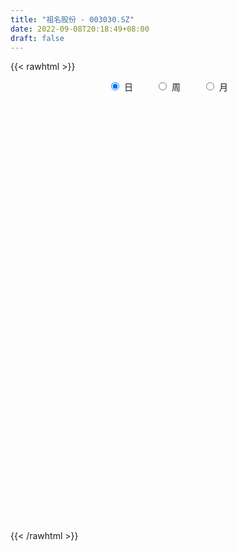 ```yaml
---
title: "祖名股份 - 003030.SZ"
date: 2022-09-08T20:18:49+08:00
draft: false
---
```

{{< rawhtml >}}
    <div style="text-align: center">
        <label style="padding: 1rem;"><input style="margin-right: .5rem" type="radio" name="period" value="D" checked onclick="period_change(this)">日</label>
        <label style="padding: 1rem;"><input style="margin-right: .5rem" type="radio" name="period" value="W" onclick="period_change(this)">周</label>
        <label style="padding: 1rem;"><input style="margin-right: .5rem" type="radio" name="period" value="M" onclick="period_change(this)">月</label>
    </div>
    <div id="chart" style="height: 700px;"></div> 
    <script type="text/javascript">
        const D_v = [1905.05,777.65,762.63,1815.74,6513.55,37321.27,181066.95,186775.71,130087.99,106812.18,82296.38,96419.1,128971.92,89699.59,95836.26,87041.07,66635.35,59334.63,49364.73,72470.85,58319.28,47894.69,49046.91,52138.63,49751.36,37410.32,42901.42,29911.35,31630.8,26375.01,22960.64,46375.93,25525.35,15380.77,15233.95,24633.7,16300.33,10588.94,22119.98,18136.89,18012.27,12660.73,16641.91,13228.29,7951.63,8702.07,9241.07,28755.32,21868.09,14563.86,25548.3,21465.74,16484.18,10599.45,23566.7,18713.42,27643.2,21894.6,15230.07,23949.7,20732.15,12668.99,16300.72,26655.62,22429.65,20880.47,49439.08,42150.32,68330.19,28619.08,17167.9,15730.32,15570.22,8329.8,20266.58,7293.38,8904.3,7194.38,16621.0,14130.34,8325.66,6807.96,12758.67,18501.03,43959.55,23376.43,15890.35,16004.72,11497.89,10620.29,11155.03,15357.21,10483.51,10341.29,11374.29,11033.09,8786.98,16359.61,14301.09,6301.49,9210.34,4743.55,8518.93,5494.78,10648.55,6839.29,5694.32,5610.53,5686.0,4914.11,8994.58,11049.42,7055.29,8551.29,6024.22,5171.52,9322.13,5920.0,8711.94,8294.29,12162.65,8276.97,8373.71,19535.54,12387.31,13216.06,8591.61,5977.88,15421.49,6001.0,6028.42,8200.0,8193.31,12992.0,9605.0,8196.31,5503.03,5636.43,8786.94,5296.0,12500.06,6602.87,7375.7,8840.76,11302.0,8644.29,8309.89,5677.0,12593.5,8777.0,5071.87,6717.09,8492.35,13337.56,8529.29,5735.0,5231.0,5416.0,4399.0,6268.17,4702.29,3869.0,5340.89,11244.09,7545.49,12200.0,4565.67,9118.0,3482.29,5102.29,2890.58,6104.0,6758.29,3502.29,2833.29,8179.94,19903.87,9340.4,8779.8,5083.94,5929.09,7096.58,6532.29,34361.54,34166.09,18910.15,13583.12,11160.0,10030.23,11581.5,13885.12,11325.96,8009.38,15775.36,13560.23,7179.9,6629.9,9183.63,25947.63,19772.7,13522.74,12848.5,25677.09,12416.96,12831.02,7899.13,41111.82,19605.8,10973.29,11812.8,7529.0,9226.78,8930.0,6953.38,9534.33,20360.39,7688.6,8049.95,5501.08,4452.51,5682.29,6904.0,9346.04,6658.0,8722.8,5729.74,5589.0,10661.0,5816.0,5718.0,4426.38,3944.38,3333.36,3810.18,9273.54,6293.03,17742.54,25052.03,13951.0,7729.89,12069.89,13680.45,30439.45,24146.0,16967.0,15279.89,9023.0,20432.79,16675.79,25101.0,14960.39,16031.15,6454.54,11298.47,5054.6,5084.0,9961.47,4909.0,4932.09,4895.29,3321.56,2683.72,7023.25,5369.0,4236.0,2281.76,3777.38,17665.94,13870.38,6483.87,4885.29,6028.0,8232.09,9537.09,4785.0,4142.38,2861.0,2999.0,5198.0,7571.0,14454.6,9819.6,6618.0,5296.6,6022.0,3372.0,6194.09,3549.79,4128.04,3633.8,8313.04,5111.8,2932.0,2424.0,7003.0,6333.0,4886.0,4401.0,3148.0,3215.0,4029.89,4116.0,4311.0,6107.89,6225.0,4640.29,4362.0,5989.0,4677.0,11902.48,11999.38,8674.0,9458.29,13401.0,11492.92,9550.0,5072.29,4130.0,8655.68,6527.0,6086.18,3479.75,7779.09,4287.0,3957.74,5532.0,4334.0,5918.0,3974.0,3640.0,6950.0,10241.46,11695.46,6052.0,4703.29,3271.96,7567.0,6689.46,4542.0,4703.0,4362.0,15781.46,11357.75,5484.29,6124.0,7222.89,7986.32,4980.89,19155.83,9740.0,6293.0,4824.0,4769.6,7221.9,22921.82,22930.02,74085.27,159180.5,93286.8,69465.88,37725.38,26590.52,22264.72,17730.8,17134.0,10275.0,22103.26,10431.84,12001.78,14303.0,11990.0,14336.0,10717.8,13204.1,12582.8,9465.84,6122.8,7802.9,7645.0,6754.78,13120.09,11973.0,6001.29,7436.8,17465.7,9225.7,5470.9,6451.98,4769.0,5156.0,5674.8,22559.0,13934.0,10647.29,6224.09,5555.0,6990.98,7959.0,12152.49,49604.0,41110.78,57026.83,41347.65,25975.0,20902.0,15503.77,15150.0,15377.0]
const D_histogram = [0.0,0.1397606838,0.3735155137,0.6683951609,1.0011977658,1.3565488738,1.7247346575,2.0215734968,1.8974225321,1.5307322022,1.2536710917,1.2212293994,1.0710789198,1.0350993019,1.002559955,1.0488170059,0.7982222738,0.5388098009,0.3596316264,-0.067008888,-0.4411648501,-0.5735430258,-0.6929134923,-0.6067556302,-0.5257364229,-0.5511806581,-0.6107697336,-0.683415248,-0.8054653404,-0.9068513679,-0.9240861752,-1.1223305044,-1.2972715137,-1.3235872747,-1.3219126242,-1.197022569,-1.1238047928,-1.0268151209,-0.8621483573,-0.8582884016,-0.8877329765,-0.8547132499,-0.8569916601,-0.8448600247,-0.7866689138,-0.6702336338,-0.5314408184,-0.3279014998,-0.0937028408,0.0563897265,0.1974619087,0.2905734572,0.2925595052,0.2743113624,0.3375241733,0.3711309294,0.4576020697,0.4867541614,0.4971256475,0.5310633186,0.459357847,0.3809469707,0.3054045092,0.3223540958,0.2354703346,0.065187566,0.1692218097,0.157917407,-0.0990304005,-0.3201106442,-0.3959862467,-0.471058655,-0.5578493485,-0.5919186586,-0.5023779558,-0.4282544716,-0.3737237412,-0.3507109377,-0.423803008,-0.4923456075,-0.4907801047,-0.447426564,-0.3197835519,-0.0176366107,0.1062239202,0.140959029,0.1578950321,0.1732762154,0.1577636805,0.1488682444,0.15190541,0.1874433283,0.1893696033,0.1901178137,0.2094385726,0.2363573594,0.222692598,0.2233665744,0.153349462,0.1170121097,0.0517304407,0.0073491952,0.0109247267,-0.0035169458,-0.0808168649,-0.1269083573,-0.1513717471,-0.1472499337,-0.1301973417,-0.0967026942,-0.0959194061,-0.1173759358,-0.1315961664,-0.1408736193,-0.1258239636,-0.1004959335,-0.1125821389,-0.12935974,-0.0815331001,-0.0612672884,0.0167442233,0.0578988883,0.1113154587,0.2236086727,0.2617474125,0.210606565,0.1446366497,0.0999423532,-0.0160936604,-0.0756374808,-0.0977556637,-0.1435353298,-0.1867405008,-0.2518067645,-0.3419065772,-0.364975105,-0.3490939926,-0.308198682,-0.1956304119,-0.1074117164,0.004561392,0.068107197,0.0710098816,0.140887769,0.1740935232,0.1885581664,0.1773246888,0.1744195578,0.1994635864,0.1521897635,0.1453209525,0.1287063637,0.0855010975,0.1259785293,0.1641671462,0.1902488015,0.1948158327,0.183938125,0.1750181289,0.1367614091,0.120101371,0.091412084,0.0717949292,0.095104808,0.1183547489,0.1783691654,0.1972474681,0.1786924266,0.1544710693,0.1001742322,0.0609153349,0.0374683413,-0.0030040972,-0.0430848028,-0.0500882033,-0.032049039,0.0410188513,0.0431837659,0.0115451587,0.0133200542,0.0397435437,0.0571661889,0.0455674797,0.1911433127,0.2727273773,0.2927116763,0.2525882008,0.2292866368,0.1751079789,0.1129516579,0.1062318871,0.0679984391,0.0354746426,-0.0939546197,-0.2388327149,-0.3118644287,-0.3212850913,-0.2851422224,-0.1514863566,-0.0565462159,0.0201286223,0.0525718751,0.0829126718,0.099945374,0.0768836637,0.0775884997,0.1887024538,0.2044960296,0.2051993438,0.1333985041,0.0968327151,0.0591588221,0.0041233613,-0.021904097,-0.0136575124,-0.1036688245,-0.1418214301,-0.1789701027,-0.1825017471,-0.1905270385,-0.1775395531,-0.1459142536,-0.0867016462,-0.050118506,-0.0167590631,0.0013820896,0.0064778669,0.0311949343,0.0279146622,0.0091090642,-0.0293114511,-0.0473128643,-0.0444445374,-0.0355644692,0.0028644351,0.0080151641,0.0679625198,0.1398126005,0.1627074331,0.1476034469,0.160192026,0.1852836845,0.2139216793,0.2415172739,0.1783940628,0.141722745,0.0881306028,0.1037607099,0.093437234,0.0761092391,0.0321514824,-0.062642303,-0.1044150253,-0.183279531,-0.2387208511,-0.2760305534,-0.3549121108,-0.3789630636,-0.4086423896,-0.3749064125,-0.3195677293,-0.2464797077,-0.1572400662,-0.1170798006,-0.1101581327,-0.0846145948,-0.0491835869,0.0455826338,0.1175841316,0.1527675842,0.1818269354,0.1674576373,0.1760174736,0.141301226,0.1096761451,0.0782055294,0.0578758744,0.0556737873,0.0520587211,0.0642214748,-0.0159805904,-0.0681477773,-0.1324002413,-0.1622669374,-0.153967737,-0.1690560973,-0.2263450066,-0.2197733142,-0.1953548074,-0.1599468918,-0.0712793698,-0.0220002967,0.0032485957,0.0172102566,0.0603404254,0.0759583559,0.0873801921,0.1049467387,0.113717429,0.1092361448,0.1181327306,0.0931972024,0.0360257508,0.0330401424,0.0526111967,0.0615619359,0.0721810157,0.0735519447,0.0880321048,0.1327435193,0.1573808342,0.1256662029,0.0287367228,-0.171699178,-0.3539984197,-0.4207547275,-0.4687065758,-0.4355579672,-0.3319004911,-0.2416955116,-0.1181513996,-0.0188468357,0.0320223235,0.0906367833,0.1214704759,0.1189586267,0.0998742191,0.0820242582,0.0522950899,0.0542119472,0.04829828,0.0261893349,0.0543792274,0.0493142676,0.0388751664,0.0402043507,0.0678936556,0.101564238,0.1095456208,0.1281990325,0.1216389524,0.1644362116,0.1334431464,0.1232524928,0.1167810318,0.1184573555,0.1242445123,0.1313835322,0.1546506009,0.1609271743,0.1482005009,0.1226159816,0.1034358391,0.1171193116,0.2563541344,0.4798006181,0.7585385824,0.8360586442,0.6576836789,0.4059042874,0.2122874133,0.0373499535,-0.0836090436,-0.1495258909,-0.2224576565,-0.2692907652,-0.302440494,-0.3213957756,-0.3399388857,-0.2977645541,-0.2631000767,-0.2177675489,-0.1765630364,-0.1345980565,-0.0978785876,-0.0948666623,-0.0918638129,-0.0849856305,-0.0924379233,-0.0986982845,-0.1087638473,-0.1268206549,-0.1129127106,-0.0756125457,-0.0866985474,-0.0807464163,-0.088493809,-0.0665675498,-0.0500144692,-0.0490701191,-0.0380632067,0.0164128995,0.0192984986,-0.0097089091,-0.0207874225,-0.0321256756,-0.0595517302,-0.0540063762,-0.0183901376,0.1478442433,0.2018250723,0.3021349933,0.34257309,0.2883390478,0.2056701467,0.1396761822,0.0828076708,0.0133913934]
const D_fast = [0.0,0.1747008547,0.501834563,0.9638130005,1.5469150469,2.2414033733,3.0407728214,3.8430050349,4.1932097032,4.2092024239,4.2455590863,4.5184247438,4.6360439942,4.8588392017,5.0769398436,5.3854011459,5.3343619823,5.2096519597,5.1203816917,4.6769889554,4.1925417807,3.9167778486,3.624179009,3.5586479636,3.5082330651,3.3449936654,3.1327121565,2.8892128302,2.5657964026,2.2376975331,1.989441182,1.5106142268,1.011355339,0.6541427593,0.3253392537,0.1509736667,-0.0567597553,-0.2164738636,-0.2673441893,-0.4780563341,-0.7294341531,-0.9100927389,-1.1266190641,-1.3257024349,-1.4641785524,-1.515301681,-1.5093690702,-1.3878051265,-1.1770321777,-1.0128421787,-0.8224045194,-0.6566496066,-0.5815236822,-0.5311939844,-0.3836001302,-0.2572106418,-0.056338984,0.094501648,0.229154546,0.3958580467,0.4389920368,0.4558179033,0.456626569,0.5541646795,0.526148502,0.3721626249,0.518502321,0.5466772701,0.2649718625,-0.0361360422,-0.2110082064,-0.4038452785,-0.6300983091,-0.8121472839,-0.8482010701,-0.8811412037,-0.9200414087,-0.9847063395,-1.1637491618,-1.3553781632,-1.4765076867,-1.5450107869,-1.4973136628,-1.1995758742,-1.0491593633,-0.9791844972,-0.9227747362,-0.864074499,-0.8401461138,-0.8118244887,-0.7708109706,-0.6884122203,-0.6391435445,-0.5908658806,-0.5191854786,-0.433177352,-0.3911689638,-0.3346533439,-0.3663330907,-0.3734174156,-0.4257664745,-0.4683104212,-0.462003708,-0.4773246169,-0.5748287522,-0.6526473339,-0.7149536606,-0.7476443306,-0.763141074,-0.7538221001,-0.7770186635,-0.8278191771,-0.8749384493,-0.919434307,-0.9358406422,-0.9356365955,-0.9758683356,-1.0249858717,-0.9975425069,-0.9925935173,-0.9103959497,-0.8547665626,-0.7735211276,-0.6053257454,-0.5017501525,-0.5002393587,-0.5300501115,-0.5497588198,-0.6698182485,-0.7482714391,-0.7948285379,-0.8764920365,-0.9663823327,-1.0944002875,-1.2699767445,-1.3842890485,-1.4556814343,-1.4918357942,-1.428175127,-1.3668093607,-1.2536959043,-1.1731233,-1.152468145,-1.0473683154,-0.9706391804,-0.9090349956,-0.875937301,-0.8352375425,-0.7603276173,-0.7695539994,-0.7400925722,-0.7245305701,-0.7463605619,-0.6743884978,-0.5951580943,-0.5215142387,-0.4682432493,-0.4331364258,-0.3983018897,-0.4023682572,-0.3890029525,-0.3948392186,-0.3965076411,-0.3494215602,-0.2965829321,-0.1919762242,-0.1237860545,-0.0976679893,-0.0832715794,-0.1125248585,-0.136554922,-0.1506348303,-0.1918582931,-0.2427101993,-0.2622356507,-0.2522087462,-0.168886143,-0.155925287,-0.1846776045,-0.1795726954,-0.14321332,-0.1114991276,-0.1117059668,0.0816556943,0.2314216033,0.3245838214,0.347607396,0.3816274913,0.3712258281,0.3373074216,0.3571456225,0.3359117842,0.3122566485,0.1593387313,-0.0452475427,-0.1962453637,-0.285987299,-0.3211299857,-0.2253457091,-0.1445421224,-0.0628351287,-0.017248907,0.0338200576,0.0758391033,0.0719983089,0.0921002699,0.2503898374,0.3173074206,0.3693105707,0.3308593571,0.3185017468,0.2956175594,0.2416129389,0.2101094563,0.2149416628,0.0990131446,0.0254051814,-0.0564860168,-0.1056430979,-0.1613001489,-0.1926975519,-0.1975508157,-0.16001362,-0.1359601062,-0.1067904291,-0.088303754,-0.08158851,-0.049072709,-0.0453743155,-0.0619026475,-0.1076510256,-0.1374806548,-0.1457234623,-0.1457345114,-0.1065894984,-0.0994349782,-0.0224969926,0.0843062382,0.1478779291,0.1696748046,0.2223113902,0.2937239699,0.3758423845,0.4638172976,0.4452926021,0.4440519706,0.4124924791,0.4540627637,0.4670985962,0.4687979112,0.4328780251,0.3224236639,0.2545471853,0.1298627968,0.014741264,-0.0915760767,-0.2591856618,-0.3779773805,-0.5098173039,-0.5698079299,-0.594361179,-0.5828930844,-0.5329634594,-0.522073144,-0.5426910092,-0.53830112,-0.5151660089,-0.4090041297,-0.307606599,-0.2342312504,-0.1597151653,-0.132220054,-0.0796558494,-0.0790467906,-0.0832528351,-0.0951720685,-0.1010327549,-0.0893163951,-0.0799167811,-0.0516986587,-0.1358958715,-0.2051000026,-0.302452527,-0.3728859575,-0.4030786913,-0.4604310759,-0.5743062369,-0.622677873,-0.6470980681,-0.6516768754,-0.5808291959,-0.537050197,-0.5109891557,-0.4927249306,-0.4345096554,-0.399902136,-0.3666352517,-0.3228320204,-0.2856319729,-0.2628042209,-0.2243744525,-0.2260106801,-0.274175694,-0.2689012668,-0.2361774133,-0.2118361901,-0.1831718564,-0.1634129413,-0.1269247549,-0.0490274606,0.0149550629,0.0146569823,-0.0750883171,-0.3184490124,-0.5892478591,-0.7611928488,-0.926321341,-1.0020622242,-0.9813798709,-0.9515987693,-0.8575925072,-0.7629996522,-0.7041249122,-0.6228512565,-0.561649945,-0.5344221374,-0.5285379903,-0.5258818866,-0.5425372824,-0.5270674383,-0.5209065355,-0.5364681469,-0.4946834476,-0.4874198404,-0.48814015,-0.4767598781,-0.4320971593,-0.3730355174,-0.3376677294,-0.2869645595,-0.2631149015,-0.1792085894,-0.1768408681,-0.1562183985,-0.1334946015,-0.1022039389,-0.0653556541,-0.0253707511,0.0365589678,0.0830673348,0.1073907866,0.1124602627,0.11913908,0.1621023803,0.3654257367,0.708822375,1.1771949848,1.4637297078,1.4497756622,1.2994723425,1.1589273218,0.9933273503,0.8514660923,0.7481677723,0.6196215926,0.5054657926,0.3967059402,0.2974017147,0.1938738832,0.1616070763,0.1304965345,0.1213871751,0.1184509285,0.1267663943,0.1390162163,0.118311476,0.0983483721,0.0839801469,0.0534183733,0.022483441,-0.0147730836,-0.0645350549,-0.0788552882,-0.0604582598,-0.0932188983,-0.1074533713,-0.1373242163,-0.1320398445,-0.1279903811,-0.1393135608,-0.1378224502,-0.079243119,-0.0715328953,-0.1029675303,-0.1192428993,-0.1386125713,-0.1809265585,-0.1888827985,-0.1578640943,0.0453313475,0.1497684446,0.3256121139,0.4516934831,0.4695442028,0.4382928384,0.4072179194,0.3710513257,0.3049828967]
const D_slow = [0.0,0.0349401709,0.1283190494,0.2954178396,0.545717281,0.8848544995,1.3160381639,1.8214315381,2.2957871711,2.6784702216,2.9918879946,3.2971953444,3.5649650744,3.8237398998,4.0743798886,4.3365841401,4.5361397085,4.6708421587,4.7607500653,4.7439978433,4.6337066308,4.4903208744,4.3170925013,4.1654035937,4.033969488,3.8961743235,3.7434818901,3.5726280781,3.371261743,3.144548901,2.9135273572,2.6329447311,2.3086268527,1.977730034,1.647251878,1.3479962357,1.0670450375,0.8103412573,0.594804168,0.3802320676,0.1582988235,-0.055379489,-0.269627404,-0.4808424102,-0.6775096387,-0.8450680471,-0.9779282517,-1.0599036267,-1.0833293369,-1.0692319052,-1.0198664281,-0.9472230638,-0.8740831875,-0.8055053469,-0.7211243035,-0.6283415712,-0.5139410537,-0.3922525134,-0.2679711015,-0.1352052719,-0.0203658101,0.0748709325,0.1512220598,0.2318105838,0.2906781674,0.3069750589,0.3492805113,0.3887598631,0.364002263,0.2839746019,0.1849780403,0.0672133765,-0.0722489606,-0.2202286253,-0.3458231142,-0.4528867321,-0.5463176674,-0.6339954019,-0.7399461539,-0.8630325557,-0.9857275819,-1.0975842229,-1.1775301109,-1.1819392636,-1.1553832835,-1.1201435263,-1.0806697682,-1.0373507144,-0.9979097943,-0.9606927331,-0.9227163806,-0.8758555486,-0.8285131478,-0.7809836943,-0.7286240512,-0.6695347114,-0.6138615618,-0.5580199183,-0.5196825528,-0.4904295253,-0.4774969151,-0.4756596164,-0.4729284347,-0.4738076711,-0.4940118873,-0.5257389767,-0.5635819134,-0.6003943969,-0.6329437323,-0.6571194059,-0.6810992574,-0.7104432413,-0.7433422829,-0.7785606877,-0.8100166786,-0.835140662,-0.8632861967,-0.8956261317,-0.9160094068,-0.9313262289,-0.927140173,-0.9126654509,-0.8848365863,-0.8289344181,-0.763497565,-0.7108459237,-0.6746867613,-0.649701173,-0.6537245881,-0.6726339583,-0.6970728742,-0.7329567067,-0.7796418319,-0.842593523,-0.9280701673,-1.0193139435,-1.1065874417,-1.1836371122,-1.2325447152,-1.2593976443,-1.2582572963,-1.241230497,-1.2234780266,-1.1882560844,-1.1447327036,-1.097593162,-1.0532619898,-1.0096571003,-0.9597912037,-0.9217437629,-0.8854135247,-0.8532369338,-0.8318616594,-0.8003670271,-0.7593252405,-0.7117630402,-0.663059082,-0.6170745508,-0.5733200185,-0.5391296663,-0.5091043235,-0.4862513025,-0.4683025702,-0.4445263682,-0.414937681,-0.3703453897,-0.3210335226,-0.276360416,-0.2377426487,-0.2126990906,-0.1974702569,-0.1881031716,-0.1888541959,-0.1996253966,-0.2121474474,-0.2201597071,-0.2099049943,-0.1991090528,-0.1962227632,-0.1928927496,-0.1829568637,-0.1686653165,-0.1572734465,-0.1094876184,-0.041305774,0.0318721451,0.0950191952,0.1523408544,0.1961178492,0.2243557637,0.2509137354,0.2679133452,0.2767820058,0.2532933509,0.1935851722,0.115619065,0.0352977922,-0.0359877634,-0.0738593525,-0.0879959065,-0.0829637509,-0.0698207821,-0.0490926142,-0.0241062707,-0.0048853548,0.0145117702,0.0616873836,0.112811391,0.1641112269,0.197460853,0.2216690317,0.2364587373,0.2374895776,0.2320135533,0.2285991752,0.2026819691,0.1672266116,0.1224840859,0.0768586491,0.0292268895,-0.0151579988,-0.0516365622,-0.0733119737,-0.0858416002,-0.090031366,-0.0896858436,-0.0880663769,-0.0802676433,-0.0732889777,-0.0710117117,-0.0783395745,-0.0901677905,-0.1012789249,-0.1101700422,-0.1094539334,-0.1074501424,-0.0904595124,-0.0555063623,-0.014829504,0.0220713577,0.0621193642,0.1084402853,0.1619207052,0.2223000236,0.2668985393,0.3023292256,0.3243618763,0.3503020538,0.3736613623,0.3926886721,0.4007265427,0.3850659669,0.3589622106,0.3131423278,0.2534621151,0.1844544767,0.095726449,0.0009856831,-0.1011749143,-0.1949015174,-0.2747934497,-0.3364133767,-0.3757233932,-0.4049933434,-0.4325328765,-0.4536865252,-0.465982422,-0.4545867635,-0.4251907306,-0.3869988346,-0.3415421007,-0.2996776914,-0.255673323,-0.2203480165,-0.1929289802,-0.1733775979,-0.1589086293,-0.1449901824,-0.1319755022,-0.1159201335,-0.1199152811,-0.1369522254,-0.1700522857,-0.2106190201,-0.2491109543,-0.2913749786,-0.3479612303,-0.4029045588,-0.4517432607,-0.4917299836,-0.5095498261,-0.5150499003,-0.5142377513,-0.5099351872,-0.4948500808,-0.4758604919,-0.4540154438,-0.4277787592,-0.3993494019,-0.3720403657,-0.3425071831,-0.3192078825,-0.3102014448,-0.3019414092,-0.28878861,-0.273398126,-0.2553528721,-0.2369648859,-0.2149568597,-0.1817709799,-0.1424257714,-0.1110092206,-0.1038250399,-0.1467498344,-0.2352494394,-0.3404381212,-0.4576147652,-0.566504257,-0.6494793798,-0.7099032577,-0.7394411076,-0.7441528165,-0.7361472356,-0.7134880398,-0.6831204208,-0.6533807642,-0.6284122094,-0.6079061448,-0.5948323724,-0.5812793855,-0.5692048155,-0.5626574818,-0.549062675,-0.5367341081,-0.5270153164,-0.5169642288,-0.4999908149,-0.4745997554,-0.4472133502,-0.415163592,-0.3847538539,-0.343644801,-0.3102840144,-0.2794708913,-0.2502756333,-0.2206612944,-0.1896001663,-0.1567542833,-0.1180916331,-0.0778598395,-0.0408097143,-0.0101557189,0.0157032409,0.0449830688,0.1090716024,0.2290217569,0.4186564025,0.6276710635,0.7920919833,0.8935680551,0.9466399084,0.9559773968,0.9350751359,0.8976936632,0.8420792491,0.7747565578,0.6991464343,0.6187974904,0.5338127689,0.4593716304,0.3935966112,0.339154724,0.2950139649,0.2613644508,0.2368948039,0.2131781383,0.1902121851,0.1689657774,0.1458562966,0.1211817255,0.0939907637,0.0622856,0.0340574223,0.0151542859,-0.0065203509,-0.026706955,-0.0488304073,-0.0654722947,-0.077975912,-0.0902434418,-0.0997592434,-0.0956560186,-0.0908313939,-0.0932586212,-0.0984554768,-0.1064868957,-0.1213748282,-0.1348764223,-0.1394739567,-0.1025128959,-0.0520566278,0.0234771206,0.1091203931,0.181205155,0.2326226917,0.2675417372,0.2882436549,0.2915915033]
const D_data = [['2021-01-06', 18.22, 21.86, 18.22, 21.86],['2021-01-07', 24.05, 24.05, 24.05, 24.05],['2021-01-08', 26.46, 26.46, 26.46, 26.46],['2021-01-11', 29.11, 29.11, 29.11, 29.11],['2021-01-12', 32.02, 32.02, 32.02, 32.02],['2021-01-13', 35.22, 35.22, 35.22, 35.22],['2021-01-14', 38.28, 38.74, 36.28, 38.74],['2021-01-15', 38.0, 41.38, 36.31, 42.61],['2021-01-18', 39.7, 38.44, 37.25, 40.3],['2021-01-19', 37.5, 35.8, 35.6, 39.45],['2021-01-20', 35.25, 36.7, 34.0, 37.34],['2021-01-21', 36.31, 40.37, 36.12, 40.37],['2021-01-22', 41.54, 39.81, 39.73, 44.37],['2021-01-25', 40.58, 42.11, 39.81, 42.99],['2021-01-26', 41.5, 43.35, 41.5, 45.82],['2021-01-27', 42.33, 45.8, 41.44, 46.84],['2021-01-28', 44.9, 42.9, 42.77, 46.25],['2021-01-29', 43.01, 42.6, 41.27, 44.3],['2021-02-01', 42.21, 43.45, 41.33, 44.04],['2021-02-02', 43.03, 39.5, 39.11, 43.4],['2021-02-03', 38.93, 38.45, 37.8, 39.82],['2021-02-04', 38.51, 40.35, 38.5, 40.73],['2021-02-05', 39.92, 39.95, 39.28, 41.88],['2021-02-08', 39.01, 42.52, 38.71, 42.66],['2021-02-09', 42.01, 43.04, 41.71, 44.5],['2021-02-10', 43.03, 41.99, 41.55, 43.72],['2021-02-18', 41.72, 41.41, 39.99, 42.48],['2021-02-19', 41.05, 40.89, 39.85, 41.98],['2021-02-22', 40.48, 39.64, 39.08, 40.48],['2021-02-23', 39.25, 39.07, 38.31, 39.99],['2021-02-24', 39.09, 39.5, 38.86, 39.67],['2021-02-25', 39.51, 36.22, 36.08, 39.52],['2021-02-26', 35.58, 34.88, 34.56, 35.88],['2021-03-01', 34.88, 35.45, 34.53, 35.48],['2021-03-02', 35.46, 34.93, 34.32, 35.8],['2021-03-03', 34.96, 36.02, 34.5, 36.7],['2021-03-04', 35.9, 35.15, 34.85, 35.9],['2021-03-05', 34.8, 35.18, 34.65, 35.56],['2021-03-08', 35.45, 36.08, 35.19, 36.4],['2021-03-09', 35.94, 33.9, 33.08, 35.95],['2021-03-10', 34.2, 32.75, 32.5, 34.45],['2021-03-11', 32.75, 32.85, 32.67, 33.48],['2021-03-12', 32.81, 31.78, 31.76, 32.82],['2021-03-15', 31.6, 31.25, 30.85, 32.15],['2021-03-16', 31.39, 31.28, 30.84, 31.56],['2021-03-17', 31.3, 31.79, 30.9, 31.86],['2021-03-18', 31.58, 32.15, 31.51, 32.3],['2021-03-19', 31.84, 33.4, 31.32, 35.37],['2021-03-22', 33.4, 34.65, 33.04, 34.82],['2021-03-23', 34.36, 34.47, 33.82, 34.9],['2021-03-24', 34.01, 35.1, 33.88, 35.75],['2021-03-25', 34.6, 35.19, 34.12, 35.8],['2021-03-26', 34.62, 34.41, 34.31, 35.0],['2021-03-29', 34.18, 34.22, 34.15, 34.91],['2021-03-30', 34.15, 35.5, 34.05, 36.1],['2021-03-31', 35.45, 35.58, 34.91, 36.09],['2021-04-01', 35.56, 36.82, 35.08, 37.24],['2021-04-02', 36.79, 36.73, 36.43, 37.61],['2021-04-06', 36.58, 36.95, 36.03, 37.18],['2021-04-07', 37.1, 37.75, 36.53, 37.98],['2021-04-08', 37.94, 36.71, 36.61, 38.3],['2021-04-09', 36.4, 36.56, 36.28, 37.2],['2021-04-12', 36.65, 36.47, 36.08, 37.7],['2021-04-13', 36.18, 37.75, 35.2, 37.75],['2021-04-14', 37.5, 36.52, 36.01, 37.59],['2021-04-15', 36.18, 34.94, 34.83, 36.56],['2021-04-16', 35.0, 38.34, 34.81, 38.43],['2021-04-19', 37.93, 37.33, 36.55, 38.29],['2021-04-20', 33.82, 33.6, 33.6, 34.98],['2021-04-21', 33.19, 32.63, 32.48, 33.58],['2021-04-22', 32.56, 33.39, 32.48, 33.47],['2021-04-23', 32.98, 32.66, 32.48, 33.31],['2021-04-26', 32.51, 31.66, 31.66, 32.57],['2021-04-27', 31.8, 31.51, 31.2, 31.86],['2021-04-28', 31.5, 32.73, 31.5, 32.98],['2021-04-29', 32.52, 32.55, 32.26, 32.93],['2021-04-30', 32.55, 32.26, 31.9, 32.89],['2021-05-06', 32.26, 31.7, 31.7, 32.47],['2021-05-07', 31.72, 29.95, 29.9, 32.0],['2021-05-10', 30.18, 29.14, 28.82, 30.47],['2021-05-11', 28.97, 29.31, 28.7, 29.55],['2021-05-12', 28.98, 29.43, 28.83, 29.5],['2021-05-13', 29.35, 30.48, 29.03, 30.56],['2021-05-14', 32.75, 33.53, 32.75, 33.53],['2021-05-17', 34.95, 32.32, 31.39, 34.95],['2021-05-18', 32.25, 31.57, 31.1, 32.67],['2021-05-19', 31.28, 31.45, 30.98, 32.05],['2021-05-20', 31.45, 31.5, 31.0, 32.73],['2021-05-21', 31.53, 31.1, 31.08, 32.2],['2021-05-24', 31.0, 31.1, 30.68, 31.44],['2021-05-25', 31.46, 31.22, 31.0, 31.46],['2021-05-26', 31.05, 31.74, 31.05, 32.47],['2021-05-27', 31.5, 31.45, 31.35, 31.96],['2021-05-28', 31.5, 31.48, 30.9, 31.53],['2021-05-31', 31.45, 31.82, 31.14, 31.98],['2021-06-01', 31.61, 32.12, 31.61, 32.41],['2021-06-02', 32.0, 31.74, 31.5, 32.01],['2021-06-03', 31.8, 31.98, 31.64, 32.79],['2021-06-04', 31.63, 30.98, 30.98, 31.86],['2021-06-07', 30.9, 31.15, 30.65, 31.21],['2021-06-08', 31.15, 30.51, 30.32, 31.28],['2021-06-09', 30.51, 30.43, 30.34, 30.68],['2021-06-10', 30.31, 30.86, 30.3, 31.15],['2021-06-11', 31.16, 30.54, 30.5, 31.16],['2021-06-15', 30.8, 29.4, 29.25, 30.8],['2021-06-16', 29.38, 29.3, 29.22, 30.28],['2021-06-17', 29.33, 29.19, 29.05, 29.56],['2021-06-18', 29.19, 29.29, 29.01, 29.38],['2021-06-21', 29.2, 29.31, 29.02, 29.72],['2021-06-22', 29.3, 29.47, 29.15, 29.63],['2021-06-23', 29.47, 28.98, 28.84, 29.54],['2021-06-24', 28.82, 28.46, 28.2, 28.98],['2021-06-25', 28.46, 28.25, 28.07, 28.46],['2021-06-28', 28.25, 28.03, 28.03, 28.41],['2021-06-29', 28.16, 28.13, 27.98, 28.3],['2021-06-30', 28.14, 28.16, 28.11, 28.6],['2021-07-01', 28.12, 27.52, 27.3, 28.12],['2021-07-02', 27.48, 27.16, 27.04, 27.8],['2021-07-05', 27.78, 27.84, 27.59, 28.56],['2021-07-06', 27.6, 27.49, 27.0, 27.68],['2021-07-07', 27.49, 28.33, 27.47, 28.75],['2021-07-08', 28.32, 28.09, 28.0, 28.54],['2021-07-09', 28.26, 28.44, 28.06, 28.9],['2021-07-12', 28.98, 29.64, 28.33, 30.01],['2021-07-13', 29.65, 29.2, 28.88, 29.73],['2021-07-14', 29.2, 28.13, 28.13, 29.2],['2021-07-15', 28.16, 27.67, 27.5, 28.48],['2021-07-16', 27.97, 27.64, 27.61, 28.1],['2021-07-19', 27.6, 26.25, 26.1, 27.87],['2021-07-20', 26.42, 26.35, 26.17, 26.51],['2021-07-21', 26.35, 26.43, 26.2, 26.6],['2021-07-22', 26.17, 25.75, 25.71, 26.36],['2021-07-23', 25.9, 25.3, 25.2, 25.9],['2021-07-26', 25.01, 24.44, 23.88, 25.14],['2021-07-27', 24.39, 23.34, 23.34, 24.59],['2021-07-28', 23.36, 23.45, 22.72, 23.75],['2021-07-29', 23.48, 23.48, 23.33, 23.84],['2021-07-30', 23.48, 23.52, 23.03, 23.64],['2021-08-02', 23.58, 24.46, 23.33, 24.55],['2021-08-03', 24.26, 24.4, 24.01, 24.66],['2021-08-04', 24.48, 25.02, 24.32, 25.6],['2021-08-05', 24.83, 24.74, 24.57, 25.16],['2021-08-06', 24.86, 24.04, 24.0, 24.86],['2021-08-09', 24.04, 24.99, 24.01, 25.14],['2021-08-10', 24.94, 24.77, 24.63, 25.06],['2021-08-11', 24.68, 24.65, 24.4, 24.99],['2021-08-12', 24.59, 24.33, 24.12, 24.78],['2021-08-13', 24.36, 24.39, 24.18, 24.7],['2021-08-16', 24.33, 24.81, 24.16, 24.88],['2021-08-17', 24.79, 23.85, 23.81, 24.79],['2021-08-18', 23.91, 24.2, 23.7, 24.32],['2021-08-19', 24.47, 24.0, 23.8, 24.48],['2021-08-20', 23.87, 23.47, 23.03, 23.92],['2021-08-23', 23.44, 24.48, 23.38, 24.95],['2021-08-24', 24.39, 24.67, 24.2, 24.89],['2021-08-25', 24.76, 24.73, 24.51, 25.25],['2021-08-26', 24.7, 24.6, 24.55, 24.92],['2021-08-27', 24.6, 24.45, 24.33, 24.85],['2021-08-30', 24.46, 24.48, 24.24, 24.75],['2021-08-31', 24.38, 24.03, 23.72, 24.43],['2021-09-01', 23.9, 24.18, 23.73, 24.33],['2021-09-02', 24.16, 23.92, 23.85, 24.25],['2021-09-03', 23.9, 23.9, 23.78, 24.2],['2021-09-06', 23.91, 24.45, 23.75, 24.46],['2021-09-07', 24.44, 24.6, 24.36, 24.97],['2021-09-08', 24.55, 25.35, 24.55, 25.45],['2021-09-09', 25.35, 25.15, 25.01, 25.35],['2021-09-10', 25.52, 24.79, 24.72, 25.57],['2021-09-13', 24.69, 24.7, 24.6, 24.89],['2021-09-14', 24.96, 24.18, 24.13, 24.98],['2021-09-15', 24.17, 24.15, 24.02, 24.21],['2021-09-16', 24.12, 24.19, 24.02, 24.59],['2021-09-17', 24.2, 23.79, 23.56, 24.21],['2021-09-22', 23.75, 23.53, 23.42, 23.75],['2021-09-23', 23.48, 23.75, 23.48, 23.8],['2021-09-24', 23.76, 24.03, 23.76, 24.52],['2021-09-27', 23.98, 24.94, 23.0, 25.65],['2021-09-28', 24.85, 24.26, 23.98, 24.85],['2021-09-29', 23.99, 23.75, 23.7, 24.68],['2021-09-30', 23.8, 24.07, 23.8, 24.29],['2021-10-08', 24.07, 24.45, 24.0, 24.63],['2021-10-11', 24.45, 24.47, 24.4, 24.95],['2021-10-12', 24.47, 24.14, 23.78, 24.7],['2021-10-13', 24.18, 26.55, 23.98, 26.55],['2021-10-14', 26.6, 26.54, 25.69, 26.69],['2021-10-15', 26.05, 26.27, 25.88, 26.69],['2021-10-18', 26.07, 25.69, 25.09, 26.21],['2021-10-19', 25.69, 25.94, 25.51, 26.08],['2021-10-20', 25.8, 25.53, 25.36, 26.06],['2021-10-21', 25.5, 25.26, 24.96, 25.69],['2021-10-22', 25.08, 25.89, 25.02, 25.97],['2021-10-25', 25.81, 25.48, 25.18, 26.3],['2021-10-26', 25.3, 25.44, 25.1, 25.5],['2021-10-27', 25.4, 23.8, 23.55, 25.42],['2021-10-28', 23.3, 22.76, 22.56, 23.32],['2021-10-29', 22.75, 22.87, 22.27, 22.97],['2021-11-01', 22.65, 23.2, 22.65, 23.2],['2021-11-02', 23.01, 23.6, 23.01, 23.92],['2021-11-03', 23.55, 25.1, 23.21, 25.96],['2021-11-04', 24.5, 25.14, 24.5, 25.61],['2021-11-05', 25.29, 25.35, 25.0, 25.58],['2021-11-08', 25.38, 25.11, 24.51, 25.38],['2021-11-09', 26.45, 25.3, 25.28, 26.45],['2021-11-10', 25.98, 25.33, 25.24, 25.98],['2021-11-11', 25.33, 24.88, 24.88, 25.47],['2021-11-12', 25.07, 25.18, 24.85, 25.25],['2021-11-15', 25.19, 26.98, 25.19, 27.27],['2021-11-16', 26.48, 26.3, 26.26, 26.95],['2021-11-17', 26.28, 26.34, 25.98, 26.5],['2021-11-18', 26.26, 25.4, 25.38, 26.34],['2021-11-19', 25.48, 25.67, 25.25, 25.75],['2021-11-22', 25.65, 25.55, 25.23, 25.85],['2021-11-23', 25.54, 25.14, 25.09, 25.74],['2021-11-24', 25.15, 25.31, 25.1, 25.45],['2021-11-25', 25.2, 25.71, 25.11, 25.73],['2021-11-26', 25.71, 24.24, 24.11, 25.71],['2021-11-29', 24.23, 24.47, 23.66, 24.48],['2021-11-30', 24.47, 24.17, 23.92, 24.6],['2021-12-01', 24.07, 24.35, 24.0, 24.48],['2021-12-02', 24.34, 24.12, 24.07, 24.47],['2021-12-03', 24.12, 24.25, 23.77, 24.32],['2021-12-06', 24.26, 24.47, 24.15, 24.56],['2021-12-07', 24.6, 24.96, 24.31, 24.99],['2021-12-08', 25.03, 24.87, 24.48, 25.06],['2021-12-09', 24.97, 24.98, 24.66, 25.24],['2021-12-10', 24.98, 24.91, 24.77, 25.25],['2021-12-13', 24.95, 24.8, 24.68, 25.13],['2021-12-14', 24.68, 25.13, 24.67, 25.48],['2021-12-15', 25.05, 24.85, 24.85, 25.29],['2021-12-16', 24.77, 24.6, 24.42, 24.85],['2021-12-17', 24.54, 24.18, 24.12, 24.54],['2021-12-20', 24.18, 24.24, 24.1, 24.59],['2021-12-21', 24.25, 24.41, 24.25, 24.5],['2021-12-22', 24.45, 24.47, 24.33, 24.62],['2021-12-23', 24.5, 24.94, 24.5, 25.19],['2021-12-24', 24.8, 24.63, 24.37, 25.03],['2021-12-27', 24.62, 25.51, 24.62, 25.68],['2021-12-28', 25.4, 26.09, 25.32, 26.7],['2021-12-29', 26.09, 25.85, 25.52, 26.21],['2021-12-30', 25.83, 25.52, 25.52, 26.0],['2021-12-31', 25.51, 25.99, 25.2, 26.15],['2022-01-04', 25.84, 26.4, 25.7, 26.48],['2022-01-05', 26.25, 26.77, 26.14, 27.88],['2022-01-06', 26.48, 27.12, 26.32, 27.67],['2022-01-07', 27.09, 26.09, 26.05, 27.38],['2022-01-10', 26.0, 26.32, 25.57, 26.85],['2022-01-11', 26.62, 26.0, 25.97, 26.64],['2022-01-12', 26.1, 26.89, 26.0, 27.0],['2022-01-13', 26.96, 26.71, 26.63, 27.08],['2022-01-14', 26.6, 26.67, 26.58, 28.08],['2022-01-17', 26.57, 26.27, 26.14, 26.8],['2022-01-18', 26.16, 25.3, 25.25, 26.39],['2022-01-19', 25.4, 25.58, 25.22, 25.65],['2022-01-20', 25.98, 24.72, 24.52, 25.98],['2022-01-21', 24.53, 24.52, 24.48, 24.86],['2022-01-24', 24.52, 24.32, 24.25, 24.69],['2022-01-25', 24.5, 23.25, 23.15, 24.5],['2022-01-26', 23.26, 23.37, 22.91, 23.48],['2022-01-27', 23.36, 22.83, 22.8, 23.5],['2022-01-28', 22.87, 23.3, 22.8, 23.51],['2022-02-07', 23.56, 23.5, 23.28, 23.77],['2022-02-08', 23.5, 23.8, 23.3, 23.85],['2022-02-09', 23.82, 24.23, 23.73, 24.38],['2022-02-10', 24.0, 23.8, 23.58, 24.31],['2022-02-11', 23.8, 23.36, 23.35, 23.82],['2022-02-14', 23.55, 23.54, 23.41, 23.77],['2022-02-15', 23.87, 23.71, 23.41, 24.05],['2022-02-16', 23.8, 24.74, 23.5, 24.95],['2022-02-17', 24.49, 24.91, 24.49, 25.18],['2022-02-18', 24.83, 24.79, 24.49, 24.9],['2022-02-21', 24.79, 24.97, 24.65, 24.98],['2022-02-22', 24.9, 24.56, 24.3, 24.9],['2022-02-23', 25.25, 24.93, 24.8, 25.6],['2022-02-24', 24.98, 24.41, 24.2, 25.3],['2022-02-25', 24.67, 24.34, 24.3, 24.85],['2022-02-28', 24.25, 24.22, 23.83, 24.35],['2022-03-01', 24.21, 24.25, 24.15, 24.44],['2022-03-02', 24.27, 24.44, 24.04, 24.55],['2022-03-03', 24.79, 24.43, 24.26, 24.97],['2022-03-04', 24.8, 24.68, 24.49, 25.1],['2022-03-07', 25.0, 23.34, 23.06, 25.0],['2022-03-08', 23.67, 23.28, 22.62, 23.95],['2022-03-09', 23.31, 22.71, 22.05, 23.42],['2022-03-10', 22.88, 22.74, 22.66, 23.25],['2022-03-11', 22.73, 23.0, 22.23, 23.11],['2022-03-14', 22.95, 22.52, 22.5, 22.95],['2022-03-15', 22.41, 21.59, 21.5, 22.74],['2022-03-16', 22.0, 22.02, 21.48, 22.18],['2022-03-17', 22.45, 22.1, 22.01, 22.49],['2022-03-18', 22.3, 22.19, 21.9, 22.48],['2022-03-21', 22.35, 23.03, 22.35, 23.45],['2022-03-22', 22.79, 22.8, 22.56, 23.05],['2022-03-23', 22.59, 22.62, 22.55, 22.81],['2022-03-24', 22.6, 22.52, 22.31, 22.7],['2022-03-25', 22.53, 23.0, 22.45, 23.18],['2022-03-28', 23.08, 22.8, 22.65, 23.4],['2022-03-29', 22.93, 22.82, 22.55, 23.3],['2022-03-30', 22.98, 22.99, 22.65, 23.08],['2022-03-31', 23.11, 22.98, 22.79, 23.11],['2022-04-01', 22.81, 22.86, 22.79, 23.24],['2022-04-06', 22.8, 23.08, 22.75, 23.29],['2022-04-07', 23.15, 22.65, 22.51, 23.15],['2022-04-08', 22.51, 22.03, 22.01, 22.77],['2022-04-11', 21.73, 22.53, 21.69, 22.98],['2022-04-12', 22.5, 22.85, 21.76, 22.89],['2022-04-13', 22.76, 22.8, 22.25, 23.11],['2022-04-14', 22.6, 22.89, 22.28, 22.98],['2022-04-15', 22.98, 22.83, 22.75, 23.26],['2022-04-18', 22.84, 23.07, 22.71, 23.1],['2022-04-19', 22.93, 23.67, 22.93, 23.97],['2022-04-20', 23.12, 23.7, 23.11, 24.11],['2022-04-21', 23.5, 23.07, 22.98, 23.85],['2022-04-22', 22.92, 21.95, 21.91, 23.18],['2022-04-25', 21.58, 19.77, 19.76, 21.58],['2022-04-26', 19.6, 18.72, 18.72, 19.8],['2022-04-27', 18.49, 19.14, 18.03, 19.2],['2022-04-28', 19.23, 18.65, 18.48, 19.23],['2022-04-29', 18.69, 19.19, 18.52, 19.3],['2022-05-05', 18.95, 20.05, 18.95, 20.56],['2022-05-06', 19.7, 20.08, 19.61, 20.5],['2022-05-09', 20.08, 20.83, 20.07, 20.94],['2022-05-10', 20.9, 20.97, 20.65, 21.1],['2022-05-11', 21.17, 20.67, 20.66, 21.29],['2022-05-12', 20.6, 21.01, 20.6, 21.12],['2022-05-13', 21.2, 20.89, 20.78, 21.37],['2022-05-16', 21.17, 20.55, 20.47, 21.3],['2022-05-17', 20.6, 20.28, 20.22, 20.8],['2022-05-18', 20.2, 20.18, 20.04, 20.49],['2022-05-19', 20.01, 19.87, 19.8, 20.27],['2022-05-20', 19.87, 20.15, 19.7, 20.36],['2022-05-23', 20.28, 20.0, 19.89, 20.4],['2022-05-24', 20.04, 19.67, 19.48, 20.35],['2022-05-25', 20.0, 20.27, 19.66, 20.82],['2022-05-26', 20.25, 19.88, 19.65, 20.25],['2022-05-27', 20.1, 19.73, 19.62, 20.1],['2022-05-30', 19.87, 19.81, 19.7, 20.08],['2022-05-31', 19.97, 20.19, 19.6, 20.34],['2022-06-01', 20.18, 20.43, 20.05, 20.6],['2022-06-02', 20.44, 20.24, 20.12, 20.88],['2022-06-06', 20.46, 20.48, 20.11, 20.69],['2022-06-07', 20.55, 20.24, 20.2, 20.72],['2022-06-08', 20.33, 21.02, 20.06, 21.2],['2022-06-09', 21.02, 20.2, 20.13, 21.02],['2022-06-10', 20.18, 20.41, 19.85, 20.56],['2022-06-13', 20.3, 20.47, 20.22, 20.65],['2022-06-14', 20.34, 20.62, 20.21, 20.62],['2022-06-15', 20.63, 20.76, 20.6, 21.08],['2022-06-16', 20.85, 20.89, 20.77, 21.04],['2022-06-17', 21.44, 21.27, 21.13, 22.96],['2022-06-20', 21.4, 21.25, 21.03, 21.7],['2022-06-21', 21.15, 21.11, 20.84, 21.35],['2022-06-22', 21.24, 20.95, 20.93, 21.28],['2022-06-23', 20.95, 21.0, 20.81, 21.12],['2022-06-24', 21.01, 21.49, 20.91, 21.5],['2022-06-27', 21.54, 23.64, 21.41, 23.64],['2022-06-28', 25.02, 26.0, 25.02, 26.0],['2022-06-29', 27.28, 28.6, 27.02, 28.6],['2022-06-30', 30.7, 27.76, 27.01, 31.46],['2022-07-01', 25.6, 24.98, 24.98, 26.29],['2022-07-04', 24.15, 23.44, 23.3, 24.4],['2022-07-05', 23.25, 23.34, 22.92, 23.55],['2022-07-06', 23.2, 22.81, 22.6, 23.36],['2022-07-07', 22.98, 22.8, 22.76, 23.26],['2022-07-08', 22.85, 23.02, 22.67, 23.15],['2022-07-11', 23.09, 22.53, 22.39, 23.12],['2022-07-12', 22.6, 22.45, 22.39, 22.74],['2022-07-13', 22.04, 22.28, 21.4, 22.72],['2022-07-14', 22.31, 22.16, 22.1, 22.48],['2022-07-15', 22.16, 21.88, 21.69, 22.22],['2022-07-18', 22.21, 22.52, 22.02, 22.73],['2022-07-19', 22.52, 22.47, 22.32, 22.72],['2022-07-20', 22.6, 22.68, 22.48, 23.14],['2022-07-21', 22.78, 22.75, 22.45, 22.99],['2022-07-22', 22.75, 22.9, 22.59, 23.3],['2022-07-25', 22.9, 22.99, 22.6, 23.2],['2022-07-26', 23.15, 22.63, 22.48, 23.17],['2022-07-27', 22.73, 22.6, 22.54, 22.87],['2022-07-28', 22.76, 22.63, 22.61, 23.04],['2022-07-29', 22.59, 22.4, 22.28, 22.68],['2022-08-01', 22.52, 22.32, 22.1, 22.58],['2022-08-02', 22.32, 22.16, 21.54, 22.38],['2022-08-03', 22.34, 21.9, 21.65, 22.8],['2022-08-04', 22.2, 22.2, 21.65, 22.2],['2022-08-05', 22.3, 22.56, 21.85, 22.8],['2022-08-08', 22.7, 21.96, 21.75, 22.7],['2022-08-09', 21.86, 22.09, 21.65, 22.15],['2022-08-10', 22.18, 21.84, 21.8, 22.18],['2022-08-11', 21.89, 22.18, 21.78, 22.18],['2022-08-12', 22.29, 22.16, 22.01, 22.29],['2022-08-15', 22.16, 21.96, 21.75, 22.16],['2022-08-16', 22.18, 22.07, 21.85, 22.3],['2022-08-17', 22.13, 22.77, 22.02, 23.3],['2022-08-18', 22.44, 22.28, 22.19, 22.69],['2022-08-19', 22.15, 21.8, 21.8, 22.36],['2022-08-22', 21.78, 21.89, 21.63, 21.96],['2022-08-23', 21.83, 21.79, 21.7, 22.0],['2022-08-24', 21.88, 21.43, 21.35, 21.88],['2022-08-25', 21.65, 21.72, 21.01, 21.87],['2022-08-26', 21.8, 22.16, 21.66, 22.5],['2022-08-29', 22.22, 24.38, 22.16, 24.38],['2022-08-30', 24.38, 23.7, 23.68, 24.56],['2022-08-31', 23.72, 24.9, 23.36, 25.68],['2022-09-01', 24.52, 24.8, 23.75, 24.9],['2022-09-02', 24.42, 23.85, 23.62, 24.5],['2022-09-05', 23.85, 23.35, 22.93, 23.85],['2022-09-06', 23.35, 23.33, 23.0, 23.74],['2022-09-07', 23.1, 23.24, 23.01, 23.66],['2022-09-08', 23.66, 22.82, 22.76, 23.66]]
const W_v = [3445.33,413493.22,544587.5700000001,398546.9,277096.46,139300.31,72812.77,152867.73,82137.69,87571.78,67878.38,99930.17,102417.37,72580.91,135705.54,171997.81,60364.28,23815.38,60523.66,110728.94,57957.33,61855.06,34269.09,28792.69,37699.4,34989.16,45819.56,59708.4,43844.22,41932.77,40561.57,42773.94,41651.81,38248.85,24579.35,44673.25,24337.45,14515.52,43108.01,5929.09,101066.65,60239.97,55850.83,75056.6,71672.7,91032.71,55004.88,31374.43,37360.58,32210.38,26654.49,76545.35,85232.9,86512.47,53799.15,29781.85,22633.53,44079.33,33467.47,22771.38,42210.8,20877.72,25783.84,21983.0,12456.89,27324.18,46711.15,43646.21,15182.68,25589.76,23398.0,39642.21,22070.42,41688.5,45469.93,32848.5,372404.41,173777.3,71945.88,64550.9,43619.34,45285.96,43383.28,57971.09,38881.56,215064.26,66932.77]
const W_histogram = [0.0,0.9521595442,1.396677027,1.7747736642,1.7402053923,1.7441374393,1.5676319093,0.9703666338,0.5411647308,0.0024423867,-0.256325427,-0.3644026857,-0.2879327483,-0.2580506101,-0.133902679,-0.4329533956,-0.6436360398,-0.9083117171,-0.814998179,-0.8838821999,-0.8694753125,-0.8577963645,-0.8426553144,-0.8759097304,-0.9223561508,-0.9757249128,-0.8771630479,-0.8192822942,-0.8863457696,-0.9904482362,-0.9632707428,-0.863887717,-0.8035369429,-0.6477295308,-0.5364241483,-0.3657265329,-0.2865330874,-0.1890571642,-0.0975646204,0.007301842,0.2069343379,0.3146287765,0.1898569666,0.2764849887,0.3213261716,0.3790128151,0.3183329539,0.27781609,0.2929092455,0.2526923235,0.2546452605,0.3404207579,0.3930519747,0.451886617,0.3362730737,0.1759634333,0.0773283948,0.1097743661,0.1024510974,0.120767585,0.02500746,-0.0817694013,-0.0862829357,-0.0868933153,-0.1288614166,-0.0902352061,-0.1101269031,-0.2853799417,-0.315238494,-0.2567882851,-0.2443840185,-0.2405120557,-0.1822923473,-0.1143430227,0.0004374198,0.0977094176,0.3873693636,0.4337407345,0.3765345774,0.394394829,0.3604672327,0.3371566379,0.2852162137,0.2199566112,0.1952172143,0.2816045307,0.2588894729]
const W_fast = [0.0,1.1901994302,1.9838861698,2.805676223,3.2061592993,3.646125706,3.8615281534,3.5068545363,3.212943816,2.6748320686,2.3519828981,2.152804968,2.1572917183,2.122661204,2.2133334653,1.8060443998,1.4344527457,0.9426991392,0.8322631325,0.5424085617,0.3394466208,0.1366764778,-0.0588463007,-0.3110781493,-0.5881136074,-0.8854135976,-1.0061424947,-1.1530823145,-1.4417322324,-1.793446758,-2.0070869503,-2.1236758537,-2.2642093153,-2.2703342859,-2.2931349405,-2.2138689583,-2.2063087847,-2.1560971526,-2.0889957639,-1.9823038409,-1.7309377606,-1.5445861278,-1.6218936961,-1.4661444268,-1.340971701,-1.1885318538,-1.1696284765,-1.1406913179,-1.0523708511,-1.0294146921,-0.96380044,-0.7929197532,-0.6420255426,-0.4702192462,-0.501764521,-0.6180833031,-0.6973862429,-0.6374966801,-0.6192071744,-0.5706987905,-0.6602070505,-0.7874262622,-0.8135105305,-0.8358442389,-0.9100276943,-0.8939602854,-0.9413837082,-1.1879817322,-1.296649908,-1.3023967703,-1.3510885084,-1.4073445596,-1.394697938,-1.3553343691,-1.2404445715,-1.1187452194,-0.7322429324,-0.5774363779,-0.5405088907,-0.4240499319,-0.3678607199,-0.3068821553,-0.287518526,-0.2977889757,-0.2737240691,-0.11693562,-0.0749283096]
const W_slow = [0.0,0.238039886,0.5872091428,1.0309025588,1.4659539069,1.9019882667,2.2938962441,2.5364879025,2.6717790852,2.6723896819,2.6083083251,2.5172076537,2.4452244666,2.3807118141,2.3472361444,2.2389977954,2.0780887855,1.8510108562,1.6472613115,1.4262907615,1.2089219334,0.9944728423,0.7838090137,0.5648315811,0.3342425434,0.0903113152,-0.1289794468,-0.3338000203,-0.5553864627,-0.8029985218,-1.0438162075,-1.2597881367,-1.4606723725,-1.6226047551,-1.7567107922,-1.8481424254,-1.9197756973,-1.9670399884,-1.9914311435,-1.9896056829,-1.9378720985,-1.8592149044,-1.8117506627,-1.7426294155,-1.6622978726,-1.5675446689,-1.4879614304,-1.4185074079,-1.3452800965,-1.2821070156,-1.2184457005,-1.1333405111,-1.0350775174,-0.9221058631,-0.8380375947,-0.7940467364,-0.7747146377,-0.7472710462,-0.7216582718,-0.6914663756,-0.6852145105,-0.7056568609,-0.7272275948,-0.7489509236,-0.7811662778,-0.8037250793,-0.8312568051,-0.9026017905,-0.981411414,-1.0456084853,-1.1067044899,-1.1668325038,-1.2124055907,-1.2409913463,-1.2408819914,-1.216454637,-1.1196122961,-1.0111771124,-0.9170434681,-0.8184447609,-0.7283279527,-0.6440387932,-0.5727347398,-0.517745587,-0.4689412834,-0.3985401507,-0.3338177825]
const W_data = [['2021-01-08', 18.22, 26.46, 18.22, 26.46],['2021-01-15', 29.11, 41.38, 29.11, 42.61],['2021-01-22', 39.7, 39.81, 34.0, 44.37],['2021-01-29', 40.58, 42.6, 39.81, 46.84],['2021-02-05', 42.21, 39.95, 37.8, 44.04],['2021-02-10', 39.01, 41.99, 38.71, 44.5],['2021-02-19', 41.72, 40.89, 39.85, 42.48],['2021-02-26', 40.48, 34.88, 34.56, 40.48],['2021-03-05', 34.88, 35.18, 34.32, 36.7],['2021-03-12', 35.45, 31.78, 31.76, 36.4],['2021-03-19', 31.6, 33.4, 30.84, 35.37],['2021-03-26', 33.4, 34.41, 33.04, 35.8],['2021-04-02', 34.18, 36.73, 34.05, 37.61],['2021-04-09', 36.58, 36.56, 36.03, 38.3],['2021-04-16', 36.65, 38.34, 34.81, 38.43],['2021-04-23', 37.93, 32.66, 32.48, 38.29],['2021-04-30', 32.51, 32.26, 31.2, 32.98],['2021-05-07', 32.26, 29.95, 29.9, 32.47],['2021-05-14', 30.18, 33.53, 28.7, 33.53],['2021-05-21', 34.95, 31.1, 30.98, 34.95],['2021-05-28', 31.0, 31.48, 30.68, 32.47],['2021-06-04', 31.45, 30.98, 30.98, 32.79],['2021-06-11', 30.9, 30.54, 30.3, 31.28],['2021-06-18', 30.8, 29.29, 29.01, 30.8],['2021-06-25', 29.2, 28.25, 28.07, 29.72],['2021-07-02', 28.25, 27.16, 27.04, 28.6],['2021-07-09', 27.78, 28.44, 27.0, 28.9],['2021-07-16', 28.98, 27.64, 27.5, 30.01],['2021-07-23', 27.6, 25.3, 25.2, 27.87],['2021-07-30', 25.01, 23.52, 22.72, 25.14],['2021-08-06', 23.58, 24.04, 23.33, 25.6],['2021-08-13', 24.04, 24.39, 24.01, 25.14],['2021-08-20', 24.33, 23.47, 23.03, 24.88],['2021-08-27', 23.44, 24.45, 23.38, 25.25],['2021-09-03', 24.46, 23.9, 23.72, 24.75],['2021-09-10', 23.91, 24.79, 23.75, 25.57],['2021-09-17', 24.69, 23.79, 23.56, 24.98],['2021-09-24', 23.75, 24.03, 23.42, 24.52],['2021-09-30', 23.98, 24.07, 23.0, 25.65],['2021-10-08', 24.07, 24.45, 24.0, 24.63],['2021-10-15', 24.45, 26.27, 23.78, 26.69],['2021-10-22', 26.07, 25.89, 24.96, 26.21],['2021-10-29', 25.81, 22.87, 22.27, 26.3],['2021-11-05', 22.65, 25.35, 22.65, 25.96],['2021-11-12', 25.38, 25.18, 24.51, 26.45],['2021-11-19', 25.19, 25.67, 25.19, 27.27],['2021-11-26', 25.65, 24.24, 24.11, 25.85],['2021-12-03', 24.23, 24.25, 23.66, 24.6],['2021-12-10', 24.26, 24.91, 24.15, 25.25],['2021-12-17', 24.95, 24.18, 24.12, 25.48],['2021-12-24', 24.18, 24.63, 24.1, 25.19],['2021-12-31', 24.62, 25.99, 24.62, 26.7],['2022-01-07', 25.84, 26.09, 25.7, 27.88],['2022-01-14', 26.0, 26.67, 25.57, 28.08],['2022-01-21', 26.57, 24.52, 24.48, 26.8],['2022-01-28', 24.52, 23.3, 22.8, 24.69],['2022-02-11', 23.56, 23.36, 23.28, 24.38],['2022-02-18', 23.55, 24.79, 23.41, 25.18],['2022-02-25', 24.79, 24.34, 24.2, 25.6],['2022-03-04', 24.25, 24.68, 23.83, 25.1],['2022-03-11', 25.0, 23.0, 22.05, 25.0],['2022-03-18', 22.95, 22.19, 21.48, 22.95],['2022-03-25', 22.35, 23.0, 22.31, 23.45],['2022-04-01', 23.08, 22.86, 22.55, 23.4],['2022-04-08', 22.8, 22.03, 22.01, 23.29],['2022-04-15', 21.73, 22.83, 21.69, 23.26],['2022-04-22', 22.84, 21.95, 21.91, 24.11],['2022-04-29', 21.58, 19.19, 18.03, 21.58],['2022-05-06', 18.95, 20.08, 18.95, 20.56],['2022-05-13', 20.08, 20.89, 20.07, 21.37],['2022-05-20', 21.17, 20.15, 19.7, 21.3],['2022-05-27', 20.28, 19.73, 19.48, 20.82],['2022-06-02', 19.87, 20.24, 19.6, 20.88],['2022-06-10', 20.46, 20.41, 19.85, 21.2],['2022-06-17', 20.3, 21.27, 20.21, 22.96],['2022-06-24', 21.4, 21.49, 20.81, 21.7],['2022-07-01', 21.54, 24.98, 21.41, 31.46],['2022-07-08', 24.15, 23.02, 22.6, 24.4],['2022-07-15', 23.09, 21.88, 21.4, 23.12],['2022-07-22', 22.21, 22.9, 22.02, 23.3],['2022-07-29', 22.9, 22.4, 22.28, 23.2],['2022-08-05', 22.52, 22.56, 21.54, 22.8],['2022-08-12', 22.7, 22.16, 21.65, 22.7],['2022-08-19', 22.16, 21.8, 21.75, 23.3],['2022-08-26', 21.78, 22.16, 21.01, 22.5],['2022-09-02', 22.22, 23.85, 22.16, 25.68],['2022-09-09', 23.85, 22.82, 22.76, 23.85]]
const M_v = [1360073.02,642077.27,390397.59,490186.34,264399.6,170988.98,206547.08,173903.34,140546.41,223086.54,308505.44,188406.68,255326.37,104322.71,126269.36,133353.43,114651.61,410356.0,447180.22,333263.5,134255.42]
const M_histogram = [0.0,-0.4926723647,-0.7298478941,-1.0493333614,-1.2174746322,-1.484660056,-1.8590756045,-1.9481752582,-1.8793277018,-1.789941532,-1.5287441295,-1.1368816721,-0.9688894477,-0.7174311168,-0.5630506919,-0.6390614309,-0.5483491197,0.0626385301,0.1423905415,0.386275915,0.4270867245]
const M_fast = [0.0,-0.6158404558,-1.0354779588,-1.6172967664,-2.0898066953,-2.728157133,-3.5673415827,-4.143485051,-4.5444694201,-4.9025686332,-5.0235572631,-4.9159152237,-4.9901453612,-4.9180448096,-4.9044270576,-5.1402031544,-5.1865781231,-4.5599308407,-4.4445811939,-4.1041268417,-3.956544351]
const M_slow = [0.0,-0.1231680912,-0.3056300647,-0.567963405,-0.8723320631,-1.2434970771,-1.7082659782,-2.1953097928,-2.6651417182,-3.1126271012,-3.4948131336,-3.7790335516,-4.0212559135,-4.2006136927,-4.3413763657,-4.5011417234,-4.6382290034,-4.6225693708,-4.5869717355,-4.4904027567,-4.3836310756]
const M_data = [['2021-01-29', 18.22, 42.6, 18.22, 46.84],['2021-02-26', 42.21, 34.88, 34.56, 44.5],['2021-03-31', 34.88, 35.58, 30.84, 36.7],['2021-04-30', 35.56, 32.26, 31.2, 38.43],['2021-05-31', 32.26, 31.82, 28.7, 34.95],['2021-06-30', 31.61, 28.16, 27.98, 32.79],['2021-07-30', 28.12, 23.52, 22.72, 30.01],['2021-08-31', 23.58, 24.03, 23.03, 25.6],['2021-09-30', 23.9, 24.07, 23.0, 25.65],['2021-10-29', 24.07, 22.87, 22.27, 26.69],['2021-11-30', 22.65, 24.17, 22.65, 27.27],['2021-12-31', 24.07, 25.99, 23.77, 26.7],['2022-01-28', 25.84, 23.3, 22.8, 28.08],['2022-02-28', 23.56, 24.22, 23.28, 25.6],['2022-03-31', 24.21, 22.98, 21.48, 25.1],['2022-04-29', 22.81, 19.19, 18.03, 24.11],['2022-05-31', 18.95, 20.19, 18.95, 21.37],['2022-06-30', 20.18, 27.76, 19.85, 31.46],['2022-07-29', 25.6, 22.4, 21.4, 26.29],['2022-08-31', 22.52, 24.9, 21.01, 25.68],['2022-09-30', 24.52, 22.82, 22.76, 24.9]]
        const D_a = [null,null,null,null,null,null,null,null,null,null,null,null,null,null,null,46.84,null,null,null,null,37.8,null,null,null,44.5,null,null,null,null,null,null,null,null,null,34.32,null,null,null,36.4,null,null,null,null,null,30.84,null,null,null,null,null,null,null,null,null,null,null,null,null,null,null,38.3,null,null,null,null,null,null,null,null,null,null,null,null,null,null,null,null,null,null,null,28.7,null,null,null,null,null,null,32.73,null,null,null,null,null,30.9,null,null,null,32.79,null,null,null,null,null,null,null,null,null,null,null,null,null,null,null,null,null,null,null,null,null,27.0,null,null,null,30.01,null,null,null,null,null,null,null,null,null,null,null,22.72,null,null,null,null,25.6,null,null,null,null,null,null,null,null,null,null,null,23.03,null,null,null,null,null,null,null,null,null,null,null,null,null,null,25.57,null,null,null,null,null,23.42,null,null,null,null,null,null,null,null,null,null,26.69,null,null,null,null,null,null,null,null,null,null,22.27,null,null,null,null,null,null,null,null,null,null,27.27,null,null,null,null,null,null,null,null,null,23.66,null,null,null,null,null,null,null,null,null,null,null,25.29,null,null,null,null,null,null,24.37,null,null,null,null,null,null,null,null,null,null,null,null,null,28.08,null,null,null,null,null,null,null,null,22.8,null,null,null,null,null,null,null,null,null,null,null,null,null,25.6,null,null,null,null,null,null,null,null,null,null,null,null,null,null,21.48,null,null,null,null,null,null,null,23.4,null,null,null,null,null,null,null,21.69,null,null,null,null,null,null,24.11,null,null,null,null,18.03,null,null,null,null,null,null,null,null,21.37,null,null,null,null,null,null,19.48,null,null,null,null,null,null,null,null,null,21.2,null,null,null,20.21,null,null,null,null,null,null,null,null,null,null,null,31.46,null,null,null,null,null,null,null,null,21.4,null,null,null,null,null,null,23.3,null,null,null,null,null,null,21.54,null,null,null,null,null,null,null,null,null,null,23.3,null,null,null,null,null,21.01,null,null,null,null,null,null,null,null,null,null]
const W_a = [null,null,null,46.84,null,null,null,null,null,null,null,null,null,null,null,null,null,null,null,null,null,null,null,null,null,null,null,null,null,22.72,null,null,null,null,null,null,null,null,null,null,null,null,null,null,null,27.27,null,null,null,null,null,null,null,null,null,null,null,null,null,null,null,21.48,null,null,null,null,24.11,null,null,null,null,19.48,null,null,null,null,31.46,null,null,null,null,null,null,null,21.01,null,null]
const M_a = [null,null,null,null,null,null,null,null,null,null,null,null,null,null,null,18.03,null,null,null,null,null]
        const D_b = [[{ coord: ['2021-01-27', 44.5] }, { coord: ['2021-03-02', 37.8] }],[{ coord: ['2021-03-02', 36.4] }, { coord: ['2021-04-08', 34.32] }],[{ coord: ['2021-05-11', 32.73] }, { coord: ['2021-06-03', 30.9] }],[{ coord: ['2021-07-28', 25.57] }, { coord: ['2022-04-20', 23.03] }],[{ coord: ['2022-04-27', 21.2] }, { coord: ['2022-06-14', 19.48] }],[{ coord: ['2022-06-30', 23.3] }, { coord: ['2022-08-17', 21.54] }]]
const W_b = [[{ coord: ['2021-01-29', 27.27] }, { coord: ['2022-07-01', 22.72] }]]
const M_b = []
    </script>
{{< /rawhtml >}}